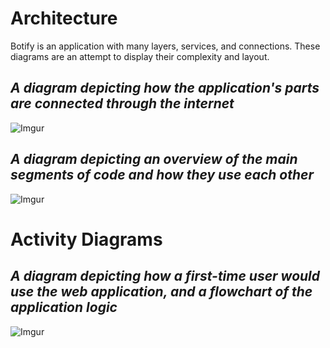 # Architecture
Botify is an application with many layers, services, and connections. These diagrams are an attempt to display their complexity and layout.

## *A diagram depicting how the application's parts are connected through the internet*
![Imgur](https://i.imgur.com/aQR5sry.png)

## *A diagram depicting an overview of the main segments of code and how they use each other*
![Imgur](https://i.imgur.com/RyI4w51.png)

# Activity Diagrams
## *A diagram depicting how a first-time user would use the web application, and a flowchart of the application logic*
![Imgur](https://i.imgur.com/2cY205Z.png)

